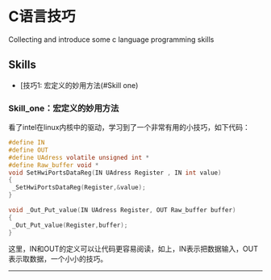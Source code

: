# C语言技巧
Collecting and introduce some c language programming skills

## Skills
* [技巧1: 宏定义的妙用方法(#Skill one)

### Skill_one：宏定义的妙用方法

看了intel在linux内核中的驱动，学习到了一个非常有用的小技巧，如下代码：  

```C
#define IN
#define OUT
#define UAdress volatile unsigned int *
#define Raw_buffer void *
void SetHwiPortsDataReg(IN UAdress Register , IN int value)
{
 _SetHwiPortsDataReg(Register,&value);
}
  
void _Out_Put_value(IN UAdress Register, OUT Raw_buffer buffer)
{
 _Out_Put_value(Register,buffer);
}
```
这里，IN和OUT的定义可以让代码更容易阅读，如上，IN表示把数据输入，OUT表示取数据，一个小小的技巧。  

---
